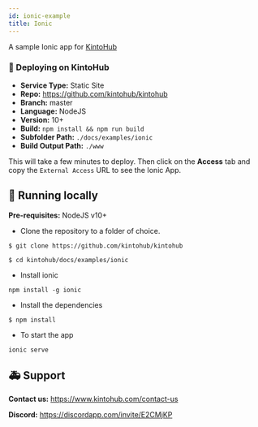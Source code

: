 ```yaml
---
id: ionic-example
title: Ionic
---
```


A sample Ionic app for [KintoHub](https://kintohub.com)

### :rocket: Deploying on KintoHub

- **Service Type:** Static Site
- **Repo:** https://github.com/kintohub/kintohub
- **Branch:** master
- **Language:** NodeJS
- **Version:** 10+
- **Build:** `npm install && npm run build`
- **Subfolder Path:** `./docs/examples/ionic`
- **Build Output Path:** `./www`

This will take a few minutes to deploy. Then click on the **Access** tab and copy the `External Access` URL to see the Ionic App.

## :hammer: Running locally

**Pre-requisites:** NodeJS v10+

- Clone the repository to a folder of choice.

```
$ git clone https://github.com/kintohub/kintohub

$ cd kintohub/docs/examples/ionic
```

- Install ionic

```
npm install -g ionic
```

- Install the dependencies

```
$ npm install
```

- To start the app

```
ionic serve
```

## :ambulance: Support

**Contact us:** https://www.kintohub.com/contact-us

**Discord:** https://discordapp.com/invite/E2CMjKP
